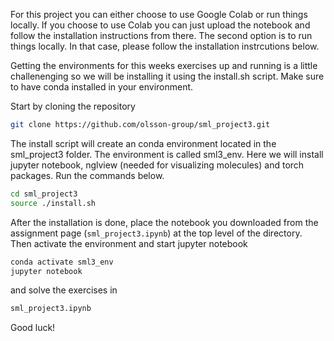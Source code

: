 For this project you can either choose to use Google Colab or run things locally. If you choose to use Colab you can just upload the notebook and follow the installation instructions from there. The second option is to run things locally. In that case, please follow the installation instrcutions below.

Getting the environments for this weeks exercises up and running is a little challenenging so we will be installing it using the install.sh script. Make sure to have conda installed in your environment. 

Start by cloning the repository

```bash
git clone https://github.com/olsson-group/sml_project3.git
```

The install script will create an conda environment located in the sml_project3 folder. The environment is called sml3_env. Here we will install jupyter notebook, nglview (needed for visualizing molecules) and torch packages. Run the commands below.

```bash
cd sml_project3
source ./install.sh
```

After the installation is done, place the notebook you downloaded from the assignment page (`sml_project3.ipynb`) at the top level of the directory. Then activate the environment and start jupyter notebook

```bash
conda activate sml3_env
jupyter notebook
```

and solve the exercises in 

```bash
sml_project3.ipynb
```

Good luck!

